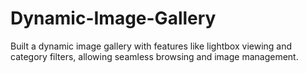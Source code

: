 # Dynamic-Image-Gallery
Built a dynamic image gallery with features like lightbox viewing and category filters, allowing seamless browsing and image management.

